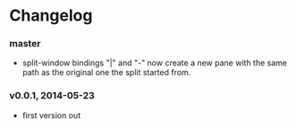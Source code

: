 # Changelog

### master
- split-window bindings "|" and "-" now create a new pane with the same path as
  the original one the split started from.

### v0.0.1, 2014-05-23
- first version out
